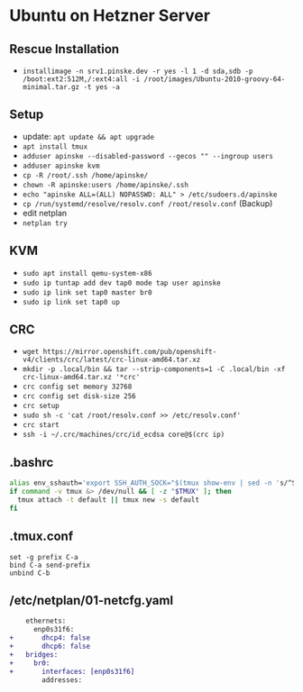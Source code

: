 # Ubuntu on Hetzner Server
## Rescue Installation
* `installimage -n srv1.pinske.dev -r yes -l 1 -d sda,sdb -p /boot:ext2:512M,/:ext4:all -i /root/images/Ubuntu-2010-groovy-64-minimal.tar.gz -t yes -a`

## Setup
* update: `apt update && apt upgrade`
* `apt install tmux`
* `adduser apinske --disabled-password --gecos "" --ingroup users`
* `adduser apinske kvm`
* `cp -R /root/.ssh /home/apinske/`
* `chown -R apinske:users /home/apinske/.ssh`
* `echo "apinske ALL=(ALL) NOPASSWD: ALL" > /etc/sudoers.d/apinske`
* `cp /run/systemd/resolve/resolv.conf /root/resolv.conf` (Backup)
* edit netplan
* `netplan try`

## KVM
* `sudo apt install qemu-system-x86`
* `sudo ip tuntap add dev tap0 mode tap user apinske`
* `sudo ip link set tap0 master br0`
* `sudo ip link set tap0 up`

## CRC
* `wget https://mirror.openshift.com/pub/openshift-v4/clients/crc/latest/crc-linux-amd64.tar.xz`
* `mkdir -p .local/bin && tar --strip-components=1 -C .local/bin -xf crc-linux-amd64.tar.xz '*crc'`
* `crc config set memory 32768`
* `crc config set disk-size 256`
* `crc setup`
* `sudo sh -c 'cat /root/resolv.conf >> /etc/resolv.conf'`
* `crc start`
* `ssh -i ~/.crc/machines/crc/id_ecdsa core@$(crc ip)`

## .bashrc
```bash
alias env_sshauth='export SSH_AUTH_SOCK="$(tmux show-env | sed -n 's/^SSH_AUTH_SOCK=//p')"'
if command -v tmux &> /dev/null && [ -z "$TMUX" ]; then
  tmux attach -t default || tmux new -s default
fi
```

## .tmux.conf
```
set -g prefix C-a
bind C-a send-prefix
unbind C-b
```

## /etc/netplan/01-netcfg.yaml
```diff
    ethernets:
      enp0s31f6: 
+       dhcp4: false
+       dhcp6: false
+   bridges:
+     br0:
+       interfaces: [enp0s31f6]
        addresses:
```
